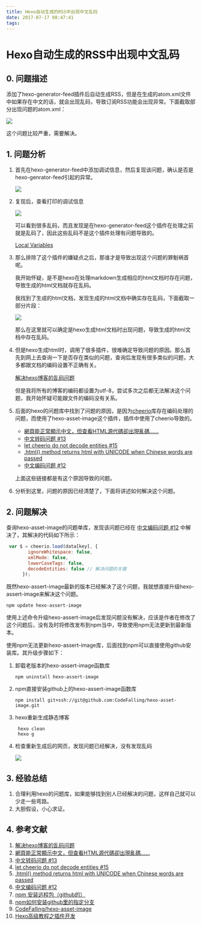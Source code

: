 ```yaml
---
title: Hexo自动生成的RSS中出现中文乱码
date: 2017-07-17 08:47:41
tags:
---
```


#  Hexo自动生成的RSS中出现中文乱码

## 0. 问题描述

添加了hexo-generator-feed插件后自动生成RSS，但是在生成的atom.xml文件中如果存在中文的话，就会出现乱码，导致订阅RSS功能会出现异常。下面截取部分出现问题的atom.xml：

![](atom_chinese_unicode_num.png)

这个问题比较严重，需要解决。

## 1. 问题分析

1. 首先在hexo-generator-feed中添加调试信息，然后复现该问题，确认是否是hexo-genrator-feed引起的异常。

   ![](atom_debug_code.png)

2. 复现后，查看打印的调试信息

   ![](atom_xxx.png)

   可以看到很多乱码，而且发现是在hexo-generator-feed这个插件在处理之前就是乱码了，因此这些乱码不是这个插件处理有问题导致的。

   [Local Variables](https://hexo.io/api/locals.html)

3. 那么排除了这个插件的嫌疑点之后，那谁才是导致出现这个问题的罪魁祸首呢。

   我开始怀疑，是不是hexo在处理markdown生成相应的html文档时存在问题，导致生成的html文档就存在乱码。

   我找到了生成的html文档，发现生成的html文档中确实存在乱码，下面截取一部分片段：

   ![](generator_html.png)

   那么在这里就可以确定是hexo生成html文档时出现问题，导致生成的html文档中存在乱码。

4. 但是hexo生成html时，调用了很多插件，很难确定导致问题的原因。那么首先到网上去查询一下是否存在类似的问题，查询后发现有很多类似的问题，大多都跟文档的编码设置不正确有关。

   [解决hexo博客的乱码问题](http://www.cognize.me/2014/10/31/hexoluanma/)

   但是我将所有的博客的编码都设置为utf-8，尝试多次之后都无法解决这个问题，我开始怀疑可能跟文件的编码没有关系。

5. 后面的hexo的问题库中找到了问题的原因，是因为[cheerio](https://github.com/cheeriojs/cheerio)库存在编码处理的问题，而使用了hexo-asset-image这个插件，插件中使用了cheerio导致的。

   - [網頁能正常顯示中文，但查看HTML源代碼卻出現亂碼……](https://github.com/hexojs/hexo/issues/657)
   - [中文转码问题 #13](https://github.com/PaicHyperionDev/hexo-generator-search/issues/13)
   - [let cheerio do not decode entities #15](https://github.com/bubkoo/hexo-toc/pull/15)
   - [.html() method returns html with UNICODE when Chinese words are passed ](https://github.com/cheeriojs/cheerio/issues/565)
   - [中文编码问题 #12](https://github.com/CodeFalling/hexo-asset-image/issues/12)

   上面这些链接都是有这个原因导致的问题。

6. 分析到这里，问题的原因已经清楚了，下面将讲述如何解决这个问题。



## 2. 问题解决

查询hexo-asset-image的问题单库，发现该问题已经在 [中文编码问题 #12](https://github.com/CodeFalling/hexo-asset-image/issues/12) 中解决了，其解决的代码如下所示：

```javascript
 var $ = cheerio.load(data[key], {
        ignoreWhitespace: false,
        xmlMode: false,
        lowerCaseTags: false,
        decodeEntities: false // 解决问题的关键
      });
```

既然hexo-assert-image最新的版本已经解决了这个问题，我就想直接升级hexo-assert-image来解决这个问题。

```
npm update hexo-assert-image
```

使用上述命令升级hexo-assert-image后发现问题没有解决，应该是作者在修改了这个问题后，没有及时将修改发布到npm当中，导致使用npm无法更新到最新版本。



使用npm无法更新hexo-assert-image库，后面找到npm可以直接使用github安装库。其升级步骤如下：

1. 卸载老版本的hexo-assert-image函数库

   ```
   npm uninstall hexo-assert-image
   ```

2. npm直接安装github上的hexo-assert-image函数库

   ```
   npm install git+ssh://git@github.com:CodeFalling/hexo-asset-image.git
   ```

3. hexo重新生成静态博客

   ```
    hexo clean
    hexo g
   ```

4. 检查重新生成后的网页，发现问题已经解决，没有发现乱码

   ![](generator_cor_html.png)



## 3. 经验总结

1. 合理利用hexo的问题库，如果能够找到别人已经解决的问题，这样自己就可以少走一些弯路。
2. 大胆假设，小心求证。

## 4. 参考文献

1. [解决hexo博客的乱码问题](http://www.cognize.me/2014/10/31/hexoluanma/)
2. [網頁能正常顯示中文，但查看HTML源代碼卻出現亂碼……](https://github.com/hexojs/hexo/issues/657)
3. [中文转码问题 #13](https://github.com/PaicHyperionDev/hexo-generator-search/issues/13)
4. [let cheerio do not decode entities #15](https://github.com/bubkoo/hexo-toc/pull/15)
5. [.html() method returns html with UNICODE when Chinese words are passed ](https://github.com/cheeriojs/cheerio/issues/565)
6. [中文编码问题 #12](https://github.com/CodeFalling/hexo-asset-image/issues/12)
7. [npm 安装远程包（github的）](http://www.cnblogs.com/so-letitgo/p/5833595.html)
8. [npm如何安装github里的指定分支](https://segmentfault.com/q/1010000006244639)
9. [CodeFalling/hexo-asset-image](https://github.com/CodeFalling/hexo-asset-image)
10. [Hexo高级教程之插件开发](http://blog.csdn.net/melordljm/article/details/51985157)